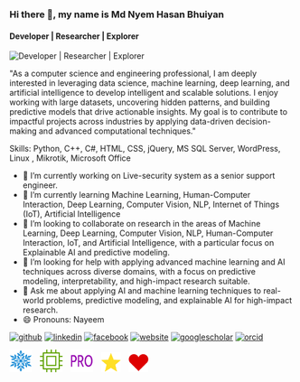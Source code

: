 ### Hi there 👋, my name is Md Nyem Hasan Bhuiyan
####    Developer | Researcher | Explorer
![   Developer | Researcher | Explorer](https://lh6.googleusercontent.com/gOM3BNB0HUoof3lkknTqswxpUlHsZUfHwSyS9J_E7YQ5Yh13hICs4MhZYBSYOSvlMi8p7ZVWNflY8Ztc_NU4PmMt6MWXDKD6w1NHt0UQSO3CdQczFSNE-AALSWEuTsGrxhC5m12ahEcNe2-ACFk__AhozDt-mD2lQwkLDticU9hhNZfMw4y-OQ=w1280)

"As a computer science and engineering professional, I am deeply interested in leveraging data science, machine learning, deep learning, and artificial intelligence to develop intelligent and scalable solutions. I enjoy working with large datasets, uncovering hidden patterns, and building predictive models that drive actionable insights. My goal is to contribute to impactful projects across industries by applying data-driven decision-making and advanced computational techniques."

Skills: Python, C++, C#, HTML, CSS, jQuery, MS SQL Server, WordPress, Linux , Mikrotik, Microsoft Office

- 🔭 I’m currently working on Live-security system as a senior support engineer. 
- 🌱 I’m currently learning Machine Learning, Human-Computer Interaction, Deep Learning, Computer Vision, NLP, Internet of Things (IoT), Artificial Intelligence 
- 👯 I’m looking to collaborate on research in the areas of Machine Learning, Deep Learning, Computer Vision, NLP, Human-Computer Interaction, IoT, and Artificial Intelligence, with a particular focus on Explainable AI and predictive modeling. 
- 🤔 I’m looking for help with applying advanced machine learning and AI techniques across diverse domains, with a focus on predictive modeling, interpretability, and high-impact research suitable. 
- 💬 Ask me about applying AI and machine learning techniques to real-world problems, predictive modeling, and explainable AI for high-impact research. 
- 😄 Pronouns: Nayeem 


[<img src='https://cdn.jsdelivr.net/npm/simple-icons@3.0.1/icons/github.svg' alt='github' height='40'>](https://github.com/https://github.com/hasannyem)  [<img src='https://cdn.jsdelivr.net/npm/simple-icons@3.0.1/icons/linkedin.svg' alt='linkedin' height='40'>](https://www.linkedin.com/in/https://www.linkedin.com/in/md-nyem-hasan-bhuiyan-80162433a//)  [<img src='https://cdn.jsdelivr.net/npm/simple-icons@3.0.1/icons/facebook.svg' alt='facebook' height='40'>](https://www.facebook.com/mebnh)  [<img src='https://cdn.jsdelivr.net/npm/simple-icons@3.0.1/icons/icloud.svg' alt='website' height='40'>](https://sites.google.com/view/nyemhasan?usp=sharing)  [<img src='https://cdn.jsdelivr.net/npm/simple-icons@3.0.1/icons/googlescholar.svg' alt='googlescholar' height='40'>](https://scholar.google.com/citations?hl=en&authuser=2&user=Sbu4y_sAAAAJ)  [<img src='https://cdn.jsdelivr.net/npm/simple-icons@3.0.1/icons/orcid.svg' alt='orcid' height='40'>](https://orcid.org/0009-0001-6409-4005)  

<a href='https://archiveprogram.github.com/'><img src='https://raw.githubusercontent.com/acervenky/animated-github-badges/master/assets/acbadge.gif' width='40' height='40'></a> <a href='https://docs.github.com/en/developers'><img src='https://raw.githubusercontent.com/acervenky/animated-github-badges/master/assets/devbadge.gif' width='40' height='40'></a> <a href='https://github.com/pricing'><img src='https://raw.githubusercontent.com/acervenky/animated-github-badges/master/assets/pro.gif' width='40' height='40'></a> <a href='https://stars.github.com/'><img src='https://raw.githubusercontent.com/acervenky/animated-github-badges/master/assets/starbadge.gif' width='35' height='35'></a> <a href='https://docs.github.com/en/github/supporting-the-open-source-community-with-github-sponsors'><img src='https://raw.githubusercontent.com/acervenky/animated-github-badges/master/assets/sponsorbadge.gif' width='35' height='35'></a> 

